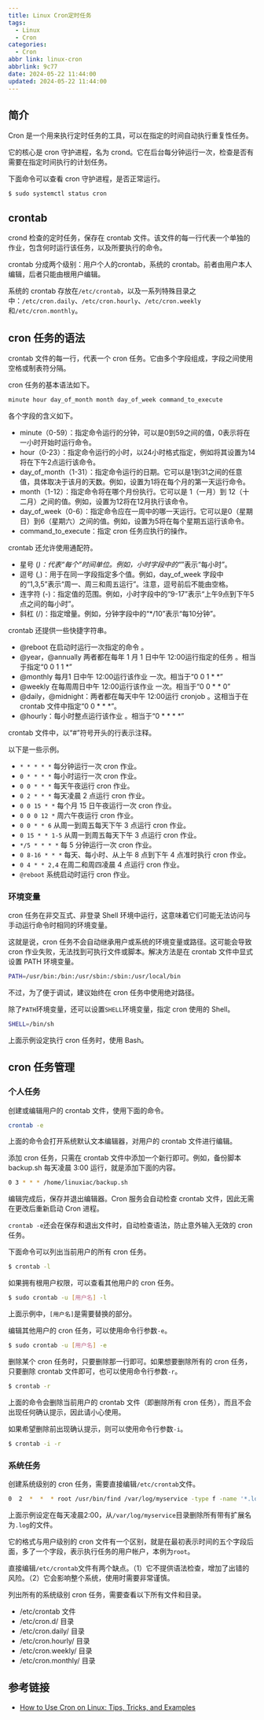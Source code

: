 ```yaml
---
title: Linux Cron定时任务
tags:
  - Linux
  - Cron
categories:
  - Cron
abbr link: linux-cron
abbrlink: 9c77
date: 2024-05-22 11:44:00
updated: 2024-05-22 11:44:00
---
```



## 简介

Cron 是一个用来执行定时任务的工具，可以在指定的时间自动执行重复性任务。

它的核心是 cron 守护进程，名为 crond。它在后台每分钟运行一次，检查是否有需要在指定时间执行的计划任务。

下面命令可以查看 cron 守护进程，是否正常运行。

```shell
$ sudo systemctl status cron
```

## crontab

crond 检查的定时任务，保存在 crontab 文件。该文件的每一行代表一个单独的作业，包含何时运行该任务，以及所要执行的命令。

crontab 分成两个级别：用户个人的crontab，系统的 crontab。前者由用户本人编辑，后者只能由根用户编辑。

系统的 crontab 存放在`/etc/crontab`，以及一系列特殊目录之中：`/etc/cron.daily`、`/etc/cron.hourly`、`/etc/cron.weekly`和`/etc/cron.monthly`。

## cron 任务的语法

crontab 文件的每一行，代表一个 cron 任务。它由多个字段组成，字段之间使用空格或制表符分隔。

cron 任务的基本语法如下。

```bash
minute hour day_of_month month day_of_week command_to_execute
```

各个字段的含义如下。

- minute（0-59）：指定命令运行的分钟，可以是0到59之间的值，0表示将在一小时开始时运行命令。
- hour（0-23）：指定命令运行的小时，以24小时格式指定，例如将其设置为14将在下午2点运行该命令。
- day_of_month（1-31）：指定命令运行的日期。它可以是1到31之间的任意值，具体取决于该月的天数。例如，设置为1将在每个月的第一天运行命令。
- month（1-12）：指定命令将在哪个月份执行。它可以是 1（一月）到 12（十二月）之间的值。例如，设置为12将在12月执行该命令。
- day_of_week（0-6）：指定命令应在一周中的哪一天运行。它可以是0（星期日）到6（星期六）之间的值。例如，设置为5将在每个星期五运行该命令。
- command_to_execute：指定 cron 任务应执行的操作。

crontab 还允许使用通配符。

- 星号 (*)：代表“每个”时间单位。例如，小时字段中的“*”表示“每小时”。
- 逗号 (,)：用于在同一字段指定多个值。例如，day_of_week 字段中的“1,3,5”表示“周一、周三和周五运行”。注意，逗号前后不能由空格。
- 连字符 (-)：指定值的范围。例如，小时字段中的“9-17”表示“上午9点到下午5点之间的每小时”。
- 斜杠 (/)：指定增量。例如，分钟字段中的“*/10”表示“每10分钟”。

crontab 还提供一些快捷字符串。

- @reboot	在启动时运行一次指定的命令 。
- @year，@annually 两者都在每年 1 月 1 日中午 12:00运行指定的任务 。相当于指定“0 0 1 1 *”
- @monthly 每月1 日中午 12:00运行该作业 一次。相当于“0 0 1 * *”
- @weekly 在每周周日中午 12:00运行该作业 一次。相当于“0 0 * * 0”
- @daily，@midnight：两者都在每天中午 12:00运行 cronjob  。这相当于在 crontab 文件中指定“0 0 * * *”。
- @hourly：每小时整点运行该作业 。相当于“0 * * * *”

crontab 文件中，以“#”符号开头的行表示注释。

以下是一些示例。

- `* * * * *`	每分钟运行一次 cron 作业。
- `0 * * * *`	每小时运行一次 cron 作业。
- `0 0 * * *`	每天午夜运行 cron 作业。
- `0 2 * * *`	每天凌晨 2 点运行 cron 作业。
- `0 0 15 * *`	每个月 15 日午夜运行一次 cron 作业。
- `0 0 0 12 *`	周六午夜运行 cron 作业。
- `0 0 * * 6`	从周一到周五每天下午 3 点运行 cron 作业。
- `0 15 * * 1-5`	从周一到周五每天下午 3 点运行 cron 作业。
- `*/5 * * * *`	每 5 分钟运行一次 cron 作业。
- `0 8-16 * * *` 每天、每小时、从上午 8 点到下午 4 点准时执行 cron 作业。
- `0 4 * * 2,4`	在周二和周四凌晨 4 点运行 cron 作业。
- `@reboot`	系统启动时运行 cron 作业。

### 环境变量

cron 任务在非交互式、非登录 Shell 环境中运行，这意味着它们可能无法访问与手动运行命令时相同的环境变量。

这就是说，cron 任务不会自动继承用户或系统的环境变量或路径。这可能会导致 cron 作业失败，无法找到可执行文件或脚本。解决方法是在 crontab 文件中显式设置 PATH 环境变量。

```bash
PATH=/usr/bin:/bin:/usr/sbin:/sbin:/usr/local/bin
```

不过，为了便于调试，建议始终在 cron 任务中使用绝对路径。

除了`PATH`环境变量，还可以设置`SHELL`环境变量，指定 cron 使用的 Shell。

```bash
SHELL=/bin/sh
```

上面示例设定执行 cron 任务时，使用 Bash。

## cron 任务管理

### 个人任务

创建或编辑用户的 crontab 文件，使用下面的命令。

```bash
crontab -e
```

上面的命令会打开系统默认文本编辑器，对用户的 crontab 文件进行编辑。

添加 cron 任务，只需在 crontab 文件中添加一个新行即可。例如，备份脚本 backup.sh 每天凌晨 3:00 运行，就是添加下面的内容。

```bash
0 3 * * * /home/linuxiac/backup.sh
```

编辑完成后，保存并退出编辑器。Cron 服务会自动检查 crontab 文件，因此无需在更改后重新启动 Cron 进程。

`crontab -e`还会在保存和退出文件时，自动检查语法，防止意外输入无效的 cron 任务。

下面命令可以列出当前用户的所有 cron 任务。

```bash
$ crontab -l
```

如果拥有根用户权限，可以查看其他用户的 cron 任务。

```bash
$ sudo crontab -u [用户名] -l
```

上面示例中，`[用户名]`是需要替换的部分。

编辑其他用户的 cron 任务，可以使用命令行参数`-e`。

```bash
$ sudo crontab -u [用户名] -e
```

删除某个 cron 任务时，只要删除那一行即可。如果想要删除所有的 cron 任务，只要删除 crontab 文件即可，也可以使用命令行参数`-r`。

```bash
$ crontab -r
```

上面的命令会删除当前用户的 crontab 文件（即删除所有 cron 任务），而且不会出现任何确认提示，因此请小心使用。

如果希望删除前出现确认提示，则可以使用命令行参数`-i`。

```bash
$ crontab -i -r
```

### 系统任务

创建系统级别的 cron 任务，需要直接编辑`/etc/crontab`文件。

```bash
0  2  *  *  * root /usr/bin/find /var/log/myservice -type f -name '*.log' -delete
```

上面示例设定在每天凌晨2:00，从`/var/log/myservice`目录删除所有带有扩展名为`.log`的文件。

它的格式与用户级别的 cron 文件有一个区别，就是在最初表示时间的五个字段后面，多了一个字段，表示执行任务的用户帐户，本例为`root`。

直接编辑`/etc/crontab`文件有两个缺点。（1）它不提供语法检查，增加了出错的风险。（2）它会影响整个系统，使用时需要非常谨慎。

列出所有的系统级别 cron 任务，需要查看以下所有文件和目录。

- /etc/crontab 文件
- /etc/cron.d/ 目录
- /etc/cron.daily/ 目录
- /etc/cron.hourly/ 目录
- /etc/cron.weekly/ 目录
- /etc/cron.monthly/ 目录

## 参考链接

- [How to Use Cron on Linux: Tips, Tricks, and Examples](https://linuxiac.com/how-to-use-cron-and-crontab-on-linux/)

